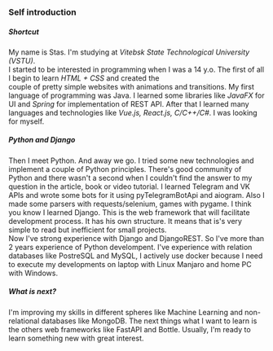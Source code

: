 ### Self introduction
##### Shortcut
My name is Stas. I'm studying at *Vitebsk State Technological University (VSTU)*.  
I started to be interested in programming when I was a 14 y.o. The first of all I begin to learn *HTML + CSS* and created the   
couple of pretty simple websites with animations and transitions.
My first language of programming was Java. I learned some libraries like *JavaFX* for UI and *Spring* for implementation of REST API. 
After that I learned many languages and technologies like *Vue.js, React.js, C/C++/C#*. I was looking for myself.

##### Python and Django
Then I meet Python. And away we go. I tried some new technologies and implement a couple of Python principles. 
There's good community of Python and there wasn't a second when I couldn't find the answer to my question in the article, book or video tutorial.
I learned Telegram and VK APIs and wrote some bots for it using pyTelegramBotApi and aiogram. 
Also I made some parsers with requests/selenium, games with pygame. I think you know I learned Django. This is the web framework that will facilitate development process. It has his own structure. It means that is's very simple to read but inefficient for small projects.  
Now I've strong experience with Django and DjangoREST. So I've more than 2 years experience of Python develompent. I've experience with relation databases like PostreSQL and MySQL, I actively use docker because I need to execute my developments on laptop with Linux Manjaro and home PC with Windows. 

##### What is next?
I'm improving my skills in different spheres like Machine Learning and non-relational databases like MongoDB. The next things what I want to learn 
is the others web frameworks like FastAPI and Bottle. Usually, I'm ready to learn something new with great interest.
